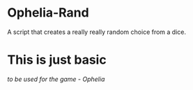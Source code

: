 # Ophelia-Rand
A script that creates a really really random choice from a dice.

<h1>This is just basic</h1>
<i>to be used for the game - Ophelia </i>
